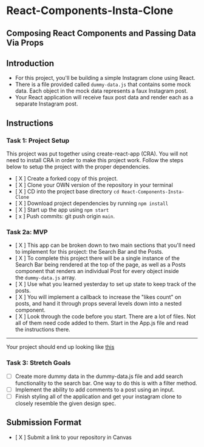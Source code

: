 # React-Components-Insta-Clone

## Composing React Components and Passing Data Via Props

## Introduction

- For this project, you'll be building a simple Instagram clone using React.
- There is a file provided called `dummy-data.js` that contains some mock data. Each object in the mock data represents a faux Instagram post.
- Your React application will receive faux post data and render each as a separate Instagram post.

## Instructions

### Task 1: Project Setup

This project was put together using create-react-app (CRA). You will not need to install CRA in order to make this project work. Follow the steps below to setup the project with the proper dependencies.

- [ X ]  Create a forked copy of this project.
- [ X ]  Clone your OWN version of the repository in your terminal
- [ X ]  CD into the project base directory `cd React-Components-Insta-Clone`
- [ X ]  Download project dependencies by running `npm install`
- [ X ]  Start up the app using `npm start`
- [ x ]  Push commits: git push origin `main`.

### Task 2a: MVP

- [ X ]  This app can be broken down to two main sections that you'll need to implement for this project: the Search Bar and the Posts.
- [ X ]  To complete this project there will be a single instance of the Search Bar being rendered at the top of the page, as well as a Posts component that renders an individual Post for every object inside the `dummy-data.js` array.
- [ X ]  Use what you learned yesterday to set up state to keep track of the posts.
- [ X ]  You will implement a callback to increase the "likes count" on posts, and hand it through props several levels down into a nested component.
- [ X ]  Look through the code before you start. There are a lot of files. Not all of them need code added to them. Start in the App.js file and read the instructions there.

---

Your project should end up looking like [this](https://tk-assets.lambdaschool.com/228297b1-2407-4e39-9704-3926767e4ac7_insta-clone.png)

### Task 3: Stretch Goals

- [ ]  Create more dummy data in the dummy-data.js file and add search functionality to the search bar. One way to do this is with a filter method.
- [ ]  Implement the ability to add comments to a post using an input.
- [ ]  Finish styling all of the application and get your instagram clone to closely resemble the given design spec.

## Submission Format

- [ X ] Submit a link to your repository in Canvas
